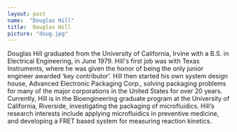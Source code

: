 ```yaml
---
layout: post
name:  "Douglas Hill"
title:  Douglas Hill
picture: "doug.jpg"
---
```

Douglas Hill graduated from the University of California, Irvine with a B.S. in Electrical Engineering, in June 1979.  Hill's first job was with Texas Instruments, where he was given the honor of being the only junior engineer awarded ‘key contributor’.  Hill then started his own system design house, Advanced Electronic Packaging Corp., solving packaging problems for many of the major corporations in the United States for over 20 years.  Currently, Hill is in the Bioengineering graduate program at the University of California, Riverside, investigating the packaging of microfluidics. Hill’s research interests include applying microfluidics in preventive medicine, and developing a FRET based system for measuring reaction kinetics.